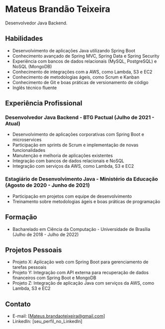 # Mateus Brandão Teixeira
Desenvolvedor Java Backend.

## Habilidades
- Desenvolvimento de aplicações Java utilizando Spring Boot
- Conhecimento avançado de Spring MVC, Spring Data e Spring Security
- Experiência com bancos de dados relacionais (MySQL, PostgreSQL) e NoSQL (MongoDB)
- Conhecimento de integrações com a AWS, como Lambda, S3 e EC2
- Conhecimento de metodologias ágeis, como Scrum e Kanban
- Conhecimento de Git e boas práticas de versionamento de código
- Inglês técnico fluente

## Experiência Profissional

### Desenvolvedor Java Backend - BTG Pactual (Julho de 2021 - Atual)
- Desenvolvimento de aplicações corporativas com Spring Boot e microservices
- Participação em sprints de Scrum e implementação de novas funcionalidades
- Manutenção e melhoria de aplicações existentes
- Integração com bancos de dados relacionais e NoSQL
- Integração com serviços da AWS, como Lambda, S3 e EC2

### Estagiário de Desenvolvimento Java - Ministério da Educação (Agosto de 2020 - Junho de 2021)
- Participação em projetos com equipe de desenvolvimento
- Treinamento sobre metodologias ágeis e boas práticas de programação

## Formação
- Bacharelado em Ciência da Computação - Universidade de Brasília (Julho de 2018 - Julho de 2022)

## Projetos Pessoais
- Projeto X: Aplicação web com Spring Boot para gerenciamento de tarefas pessoais
- Projeto Y: Integração com API externa para recuperação de dados financeiros com Spring Boot e MongoDB
- Projeto Z: Integração de aplicação Java com serviços da AWS, como Lambda, S3 e EC2

## Contato
- E-mail: [Mateus.brandaoteixeira@gmail.com]
- LinkedIn: [seu_perfil_no_LinkedIn]
